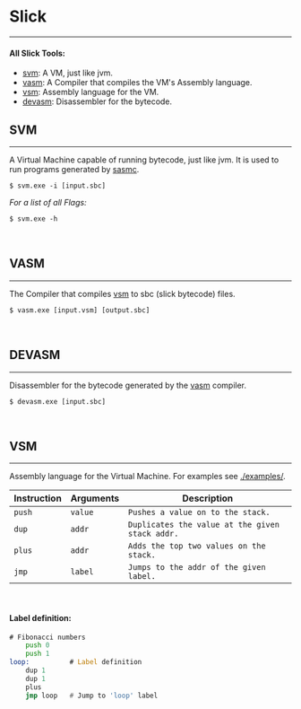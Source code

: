 # Slick

----
 #### All Slick Tools:
 + [svm](#svm): A VM, just like jvm.
 + [vasm](#vasm): A Compiler that compiles the VM's Assembly language.
 + [vsm](#vsm): Assembly language for the VM.
 + [devasm](#devasm): Disassembler for the bytecode.

## SVM

----
 A Virtual Machine capable of running bytecode, just like jvm. It is used to run programs generated by [sasmc](#sasmc).

 ```shell
 $ svm.exe -i [input.sbc]
 ```

*For a list of all Flags:*
 ```shell
 $ svm.exe -h
 ```
<br>

## VASM

----
 The Compiler that compiles [vsm](#vsm) to sbc (slick bytecode) files.

 ```shell
 $ vasm.exe [input.vsm] [output.sbc]
 ```
<br>

## DEVASM

----
Disassembler for the bytecode generated by the [vasm](#vasm) compiler.

 ```shell
 $ devasm.exe [input.sbc]
 ```
<br>

## VSM

----
 Assembly language for the Virtual Machine. For examples see [./examples/](./examples).

| Instruction   | Arguments    | Description                                     |
|--------------|------------|----------------------------------------------------|
| `push`        | `value`      | `Pushes a value on to the stack.`               |
| `dup`         | `addr`       | `Duplicates the value at the given stack addr.` |
| `plus`        | `addr`       | `Adds the top two values on the stack.`         |
| `jmp`         | `label`      | `Jumps to the addr of the given label.`         |
<br>

#### Label definition:

```asm
# Fibonacci numbers
    push 0
    push 1
loop:          # Label definition
    dup 1
    dup 1
    plus
    jmp loop   # Jump to 'loop' label
```